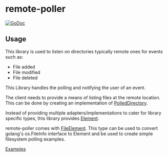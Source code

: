 # remote-poller
[![GoDoc](https://godoc.org/github.com/JoelW-S/remote-poller?status.svg)](https://godoc.org/github.com/JoelW-S/remote-poller)

## Usage

This library is used to listen on directories typically remote ones for events such as:

* File added
* File modified
* File deleted

This Library handles the polling and notifying the user of an event. 

The client needs to provide a means of listing files at the remote location. This can be done by 
creating an implementation of [PolledDirectory](https://github.com/JoelW-S/remote-poller/blob/master/cycler.go#L15).

Instead of providing multiple adapters/implementations to cater for library specific types, 
this library provides [Element](https://github.com/JoelW-S/remote-poller/blob/master/element.go).

remote-poller comes with [FileElement](https://github.com/JoelW-S/remote-poller/blob/master/element.go#L26).
This type can be used to convert golang's os.FileInfo interface to Element 
and be used to create simple filesystem polling examples.

[Examples](https://github.com/JoelW-S/remote-poller/blob/master/examples)

